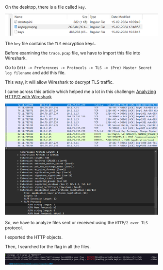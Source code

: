 On the desktop, there is a file called `key`.

![](./sc/sc5.png)

The `key` file contains the `TLS` encryption keys.

Before examining the `trace.pcap` file, we have to import this file into Wireshark. 

Go to `Edit -> Preferences -> Protocols -> TLS -> (Pre) Master Secret log filename` and add this file.

This way, it will allow Wireshark to decrypt TLS traffic.

I came across this article which helped me a lot in this challenge:
[Analyzing HTTP/2 with Wireshark](https://celaldogan2010.medium.com/analyzing-http-2-with-wireshark-64c15793e91)

![](./sc/sc8.png)

So, we have to analyze files sent or received using the `HTTP/2 over TLS` protocol.

I exported the HTTP objects.

Then, I searched for the flag in all the files.

![](./sc/sc9.png)